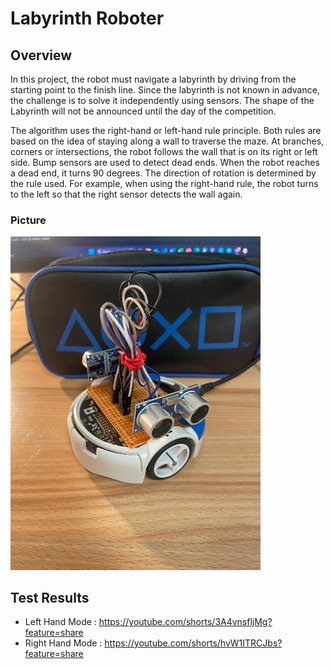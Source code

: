 # Labyrinth Roboter

## Overview
In this project, the robot must navigate a labyrinth by driving from the starting point to the finish line. Since the labyrinth is not known in advance, the challenge is to solve it independently using sensors. The shape of the Labyrinth will not be announced until the day of the competition. 

The algorithm uses the right-hand or left-hand rule principle. Both rules are based on the idea of ​​staying along a wall to traverse the maze. At branches, corners or intersections, the robot follows the wall that is on its right or left side. Bump sensors are used to detect dead ends. When the robot reaches a dead end, it turns 90 degrees. The direction of rotation is determined by the rule used. For example, when using the right-hand rule, the robot turns to the left so that the right sensor detects the wall again. 

### Picture
<img src="Pictures/Labyrinth_robot.jpg" alt="Labyrinth Robot" width="400">

## Test Results
- Left Hand Mode  : https://youtube.com/shorts/3A4vnsfljMg?feature=share
- Right Hand Mode : https://youtube.com/shorts/hvW1ITRCJbs?feature=share

